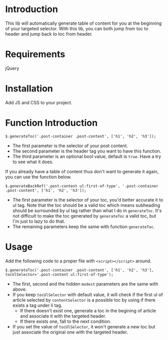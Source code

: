 
# Introduction

This lib will automatically generate table of content for you at the beginning of your targeted selector. With this lib, you can both jump from toc to header and jump back to toc from header.

# Requirements

jQuery

# Installation

Add JS and CSS to your project.

# Function Introduction

```
$.generateToc('.post-container .post-content', ['h1', 'h2', 'h3']);
```

- The first parameter is the selector of your post content.
- The second parameter is the header tag you want to have this function.
- The third parameter is an optional bool value, default is `true`. Have a try to see what it does.

If you already have a table of content thus don't want to generate it again, you can use the function below.

```
$.generateBackRef('.post-content ul:first-of-type', '.post-container .post-content', ['h1', 'h2', 'h3']);
```

- The first parameter is the selector of your toc, you'd better accurate it to ul tag. Note that the toc should be a valid toc which means subheading should be surrounded by ul tag rather than what I do in `generateToc`. It's not difficult to make the toc generated by `generateToc` a valid toc, but I'm just to lazy to do that.
- The remaining parameters keep the same with function `generateToc`.

# Usage

Add the following code to a proper file with `<script></script>` around.

```
$.generateToc('.post-container .post-content', ['h1', 'h2', 'h3'], tocUlSelector='.post-content ul:first-of-type');
```

- The first, second and the hidden `modest` parameters are the same with above.
- If you keep `tocUlSelector` with default value, it will check if the first ul of article selected by `contentSelector` is a possible toc by using if there exists a tag under li tag.
  - If there doesn't exist one, generate a toc in the begining of article and associate it with the targeted header.
  - If there exists one, fall to the next condition.
- If you set the value of `tocUlSelector`, it won't generate a new toc but just associate the original one with the targeted header.
